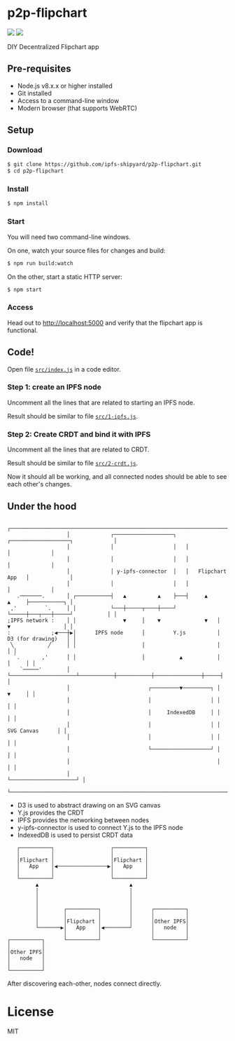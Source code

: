 # p2p-flipchart

<a href="https://protocol.io"><img src="https://img.shields.io/badge/made%20by-Protocol%20Labs-blue.svg?style=flat-square" /></a>
<a href="http://webchat.freenode.net/?channels=%23ipfs"><img src="https://img.shields.io/badge/freenode-%23ipfs-blue.svg?style=flat-square" /></a>

DIY Decentralized Flipchart app

## Pre-requisites

* Node.js v8.x.x or higher installed
* Git installed
* Access to a command-line window
* Modern browser (that supports WebRTC)

## Setup

### Download

```bash
$ git clone https://github.com/ipfs-shipyard/p2p-flipchart.git
$ cd p2p-flipchart
```

### Install

```bash
$ npm install
````

### Start

You will need two command-line windows.

On one, watch your source files for changes and build:

```bash
$ npm run build:watch
```

On the other, start a static HTTP server:

```bash
$ npm start
```

### Access

Head out to [http://localhost:5000](http://localhost:5000) and verify that the flipchart app is functional.


## Code!

Open file [`src/index.js`](src/index.js) in a code editor.

### Step 1: create an IPFS node

Uncomment all the lines that are related to starting an IPFS node.

Result should be similar to file [`src/1-ipfs.js`](src/1-ipfs.js).

### Step 2: Create CRDT and bind it with IPFS

Uncomment all the lines that are related to CRDT.

Result should be similar to file [`src/2-crdt.js`](src/2-crdt.js).

Now it should all be working, and all connected nodes should be able to see each other's changes.


## Under the hood

```
                   ┌───────────────────────────────────────────────────────────────────────┐
                   │             ┌───────────────────┐   ┌───────────────────┐             │
                   │             │                   │   │                   │             │
                   │             │                   │   │                   │             │
                   │             │ y-ipfs-connector  │   │   Flipchart App   │             │
                   │             │                   │   │                   │             │
   .───────.       │ ┌───────────┤   ▲          ▲    ├───┤     ▲       ▲     ├───────────┐ │
 ,'         `.     │ │           └───┼─────┬────┼────┘   └─────┼───┬───┼─────┘           │ │
;IPFS network :    │ │               ▼     │    ▼              ▼   │   ▼                 │ │
:             ;◀───┼▶│      IPFS node      │         Y.js          │  D3 (for drawing)   │ │
 ╲           ╱     │ │                     │                       │                     │ │
  `.       ,'      │ │                     │           ▲           │               │     │ │
    `─────'        │ └─────────────────────┴───────────┼───────────┼───────────────┼─────┤ │
                   │                         ┌─────────▼─────────┐ │               ▼     │ │
                   │                         │                   │ │                     │ │
                   │                         │     IndexedDB     │ │                     │ │
                   │                         │                   │ │     SVG Canvas      │ │
                   │                         │                   │ │                     │ │
                   │                         └───────────────────┘ │                     │ │
                   │                                               │                     │ │
                   │                                               └─────────────────────┘ │
                   └───────────────────────────────────────────────────────────────────────┘
```

* D3 is used to abstract drawing on an SVG canvas
* Y.js provides the CRDT
* IPFS provides the networking between nodes
* y-ipfs-connector is used to connect Y.js to the IPFS node
* IndexedDB is used to persist CRDT data

```
   ┌──────────┐                  ┌──────────┐
   │          │                  │          │
   │Flipchart │                  │Flipchart │
   │   App    │◀────────────────▶│   App    │
   │          │                  │          │
   └──────────┘                  └──────────┘
         ▲                             ▲
         │                             │
         │                             │
         │                             │
         │        ┌──────────┐         │      ┌──────────┐
         │        │          │         │      │          │
         │        │Flipchart │         │      │Other IPFS│
         └───────▶│   App    │◀────────┘      │   node   │
                  │          │                │          │
┌──────────┐      └──────────┘                └──────────┘
│          │
│Other IPFS│
│   node   │
│          │
└──────────┘
```

After discovering each-other, nodes connect directly.


# License

MIT
